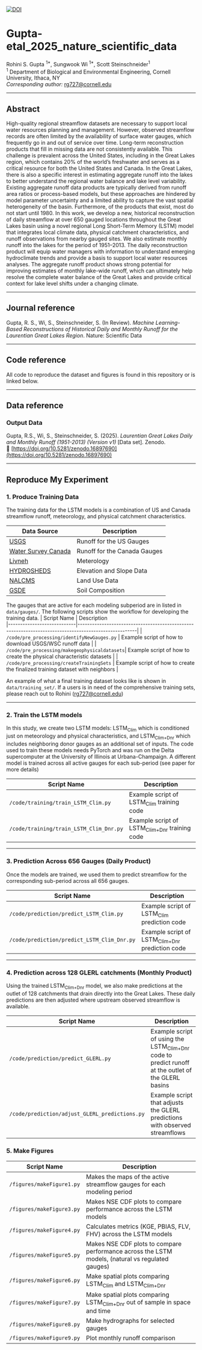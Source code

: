 [![DOI](https://zenodo.org/badge/265254045.svg)](https://zenodo.org/doi/10.5281/zenodo.10442485)
# Gupta-etal_2025_nature_scientific_data

Rohini S. Gupta <sup>1*</sup>, Sungwook Wi <sup>1*</sup>, Scott Steinschneider<sup>1</sup>  
<sup>1</sup> Department of Biological and Environmental Engineering, Cornell University, Ithaca, NY  
*Corresponding author:* rg727@cornell.edu

---

## Abstract

High-quality regional streamflow datasets are necessary to support local water resources planning and management. However, observed streamflow records are often limited by the availability of surface water gauges, which frequently go in and out of service over time. Long-term reconstruction products that fill in missing data are not consistently available. This challenge is prevalent across the United States, including in the Great Lakes region, which contains 20% of the world’s freshwater and serves as a critical resource for both the United States and Canada. In the Great Lakes, there is also a specific interest in estimating aggregate runoff into the lakes to better understand the regional water balance and lake level variability. Existing aggregate runoff data products are typically derived from runoff area ratios or process-based models, but these approaches are hindered by model parameter uncertainty and a limited ability to capture the vast spatial heterogeneity of the basin. Furthermore, of the products that exist, most do not start until 1980. In this work, we develop a new, historical reconstruction of daily streamflow at over 650 gauged locations throughout the Great Lakes basin using a novel regional Long Short-Term Memory (LSTM) model that integrates local climate data, physical catchment characteristics, and runoff observations from nearby gauged sites. We also estimate monthly runoff into the lakes for the period of 1951–2013. The daily reconstruction product will equip water managers with information to understand emerging hydroclimate trends and provide a basis to support local water resources analyses. The aggregate runoff product shows strong potential for improving estimates of monthly lake-wide runoff, which can ultimately help resolve the complete water balance of the Great Lakes and provide critical context for lake level shifts under a changing climate.

---

## Journal reference

Gupta, R. S., Wi, S., Steinschneider, S. (In Review). *Machine Learning-Based Reconstructions of Historical Daily and Monthly Runoff for the Laurentian Great Lakes Region*. Nature: Scientific Data

---

## Code reference

All code to reproduce the dataset and figures is found in this repository or is linked below.

---

## Data reference

### Output Data

Gupta, R.S., Wi, S., Steinschneider, S. (2025). *Laurentian Great Lakes Daily and Monthly Runoff (1951-2013) (Version v1)* [Data set]. Zenodo.  
🔗 [https://doi.org/10.5281/zenodo.16897690](https://doi.org/10.5281/zenodo.16897690)

---

## Reproduce My Experiment

### 1. Produce Training Data

The training data for the LSTM models is a combination of US and Canada streamflow runoff, meteorology, and physical catchment characteristics. 

| Data Source                | Description                                                                                          
|----------------------------|------------------------------------------------------------------------------------------------------|
| [USGS](https://www.usgs.gov)| Runoff for the US Gauges                                                                             |
| [Water Survey Canada](https://wateroffice.ec.gc.ca/mainmenu/real_time_data_index_e.html)        | Runoff for the Canada Gauges                                                                         | 
| [Livneh](https://climatedataguide.ucar.edu/climate-data/livneh-gridded-precipitation-and-other-meteorological-variables-continental-us-mexico)                     | Meterology                                                                                           | 
| [HYDROSHEDS](https://www.frdr-dfdr.ca/repo/dataset/6632cd3c-9b3b-4cc6-a87a-204c92d30485)                 | Elevation and Slope Data                                                                             | 
| [NALCMS](https://www.frdr-dfdr.ca/repo/dataset/6632cd3c-9b3b-4cc6-a87a-204c92d30485)                     | Land Use Data                                                                                      | 
| [GSDE](https://cmr.earthdata.nasa.gov/search/concepts/C1214604044-SCIOPS.html)                         | Soil Composition                                                                                      | 

The gauges that are active for each modeling subperiod are in listed in `data/gauges/`. The following scripts show the workflow for developing the training data. 
| Script Name                 | Description                                                                                          
|----------------------------|------------------------------------------------------------------------------------------------------|
| `/code/pre_processing/identifyNewGauges.py`   | Example script of how to download USGS/WSC runoff data                                               | 
| `/code/pre_processing/makegeophysicaldatasets`| Example script of how to create the physical characteristic datasets                                 | 
| `/code/pre_processing/createTrainingSets`       | Example script of how to create the finalized training dataset with neighbors                      |

An example of what a final training dataset looks like is shown in `data/training_set/`. If a users is in need of the comprehensive training sets, please reach out to Rohini (rg727@cornell.edu)

---

### 2. Train the LSTM models

In this study, we create two LSTM models: LSTM<sub>Clim</sub> which is conditioned just on meteorology and physical characteristics, and LSTM<sub>Clim+Dnr</sub> which includes neighboring donor gauges as an additional set of inputs. The code used to train these models needs PyTorch and was run on the Delta supercomputer at the University of Illinois at Urbana-Champaign. A different model is trained across all active gauges for each sub-period (see paper for more details)

| Script Name                 | Description                                                                                          
|----------------------------|------------------------------------------------------------------------------------------------------|
| `/code/training/train_LSTM_Clim.py`   | Example script of LSTM<sub>Clim</sub> training code                                   | 
| `/code/training/train_LSTM_Clim_Dnr.py`| Example script of LSTM<sub>Clim+Dnr</sub> training code                                 | 

---
### 3. Prediction Across 656 Gauges (Daily Product)

Once the models are trained, we used them to predict streamflow for the corresponding sub-period across all 656 gauges.

| Script Name                 | Description                                                                                          
|----------------------------|------------------------------------------------------------------------------------------------------|
| `/code/prediction/predict_LSTM_Clim.py`   | Example script of LSTM<sub>Clim</sub> prediction code                                 | 
| `/code/prediction/predict_LSTM_Clim_Dnr.py`| Example script of LSTM<sub>Clim+Dnr</sub> prediction code                            | 

---
### 4. Prediction across 128 GLERL catchments (Monthly Product) 

Using the trained LSTM<sub>Clim+Dnr</sub> model, we also make predictions at the outlet of 128 catchments that drain directly into the Great Lakes. These daily predictions are then adjusted where upstream observed streamflow is available.


| Script Name                 | Description                                                                                          
|----------------------------|------------------------------------------------------------------------------------------------------|
| `/code/prediction/predict_GLERL.py`   | Example script of using the LSTM<sub>Clim+Dnr</sub> code to predict runoff at the outlet of the GLERL basins| 
| `/code/prediction/adjust_GLERL_predictions.py`| Example script that adjusts the GLERL predictions with observed streamflows                            | 

### 5. Make Figures 


| Script Name                 | Description                                                                                          
|----------------------------|------------------------------------------------------------------------------------------------------|
| `/figures/makeFigure1.py`  | Makes the maps of the active streamflow gauges for each modeling period| 
| `/figures/makeFigure3.py`| Makes NSE CDF plots to compare performance across the LSTM models                          | 
| `/figures/makeFigure4.py`| Calculates metrics (KGE, PBIAS, FLV, FHV) across the LSTM models                          |
| `/figures/makeFigure5.py`| Makes NSE CDF plots to compare performance across the LSTM models, (natural vs regulated gauges) | 
| `/figures/makeFigure6.py`| Make spatial plots comparing LSTM<sub>Clim</sub> and LSTM<sub>Clim+Dnr</sub> | 
| `/figures/makeFigure7.py`| Make spatial plots comparing LSTM<sub>Clim+Dnr</sub> out of sample in space and time|
| `/figures/makeFigure8.py`| Make hydrographs for selected gauges|
| `/figures/makeFigure9.py`| Plot monthly runoff comparison|




